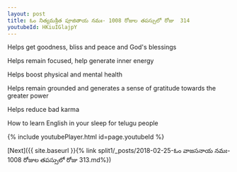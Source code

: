 ```yaml
---
layout: post
title: ఓం నిత్యమశ్రీత పూజితాయ నమః- 1008 రోజుల తపస్సులో రోజు  314
youtubeId: HKiuIGlajpY
---
```

 
 
Helps get goodness, bliss and peace and God's blessings
 
Helps remain focused, help generate inner energy 
 
Helps boost physical and mental health 
 
Helps remain grounded and generates a sense of gratitude towards the greater power 
 
Helps reduce bad karma
 
How to learn English in your sleep for telugu people
 
 
 
 


{% include youtubePlayer.html id=page.youtubeId %}
 
[Next]({{ site.baseurl }}{% link split1/_posts/2018-02-25-ఓం వాజసనాయ నమః- 1008 రోజుల తపస్సులో రోజు  313.md%})
 
